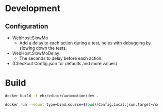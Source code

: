 
# Development

## Configuration 

- WebHost:SlowMo 
    - Add a delay to each action during a test, helps with debugging by slowing down the tests.
- WebHost:SlowMoDelay
    - The seconds to delay before each action.
- (Checkout Config.json for defaults and more values)

# Build

~~~ bash
docker build -t ehz/editor/automation:dev .

docker run --mount type=bind,source=$(pwd)/Config.Local.json,target=/source/bin/Release/net6.0/Config.Override.json ehz/editor/automation:dev
~~~